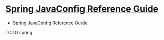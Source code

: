 # [Spring JavaConfig Reference Guide](https://docs.spring.io/spring-javaconfig/docs/1.0.0.m3/reference/html/)

- [Spring JavaConfig Reference Guide](#spring-javaconfig-reference-guide)















TODO spring
